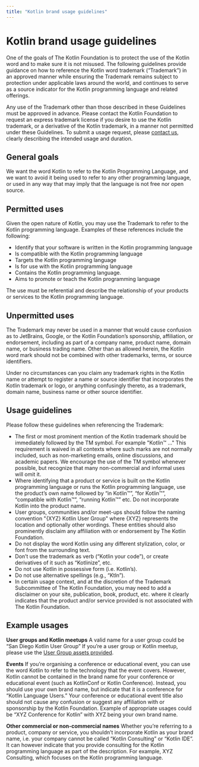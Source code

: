 ```yaml
---
title: "Kotlin brand usage guidelines"
---
```


# Kotlin brand usage guidelines

One of the goals of The Kotlin Foundation is to protect the use of the Kotlin word and to make sure it is not misused. The following guidelines provide guidance on how to reference the Kotlin word trademark (“Trademark”) in an approved manner while ensuring the Trademark remains subject to protection under applicable laws around the world, and continues to serve as a source indicator for the Kotlin programming language and related offerings.  

Any use of the Trademark other than those described in these Guidelines must be approved in advance. Please contact 
the Kotlin Foundation to request an express trademark license if you desire to use the Kotlin trademark, or a 
derivative of the Kotlin trademark, in a manner not permitted under these Guidelines. To submit a usage request, 
please [contact us](https://surveys.jetbrains.com/s3/request-for-permission-of-kotlin-trademark-usage), clearly 
describing the intended usage and duration. 

## General goals

We want the word Kotlin to refer to the Kotlin Programming Language, and we want to avoid it being used to refer to any other programming language, or used in any way that may imply that the language is not free nor open source.

## Permitted uses

Given the open nature of Kotlin, you may use the Trademark to refer to the Kotlin programming language.  Examples of these references include the following: 

* Identify that your software is written in the Kotlin programming language 
* Is compatible with the Kotlin programming language
* Targets the Kotlin programming language
* Is for use with the Kotlin programming language
* Contains the Kotlin programming language.
* Aims to promote or teach the Kotlin programming language

The use must be referential and describe the relationship of your products or services to the Kotlin programming language.

## Unpermitted uses

The Trademark may never be used in a manner that would cause confusion as to JetBrains, Google, or the Kotlin Foundation’s sponsorship, affiliation, or endorsement, including as part of a company name, product name, domain name, or business trading name. Other than as allowed herein, the Kotlin word mark should not be combined with other trademarks, terms, or source identifiers. 

Under no circumstances can you claim any trademark rights in the Kotlin name or attempt to register a name or source identifier that incorporates the Kotlin trademark or logo, or anything confusingly thereto, as a trademark, domain name, business name or other source identifier.  

## Usage guidelines

Please follow these guidelines when referencing the Trademark: 
* The first or most prominent mention of the Kotlin trademark should be immediately followed by the TM symbol. For 
example "Kotlin™ ..." This requirement is waived in all contexts where such marks are not normally included, such as non-marketing emails, online discussions, and academic papers. We encourage the use of the TM symbol whenever possible, but recognize that many non-commercial and informal uses will omit it.
* Where identifying that a product or service is built on the Kotlin programming language or runs the Kotlin 
programming language, use the product’s own name followed by “in Kotlin™”, “for Kotlin™”, “compatible with Kotlin™”, “running Kotlin™” etc.  Do not incorporate Kotlin into the product name. 
* User groups, communities and/or meet-ups should follow the naming convention "{XYZ} Kotlin User Group" where {XYZ} 
represents the location and optionally other wordings. These entities should also prominently disclaim any affiliation with or endorsement by The Kotlin Foundation. 
* Do not display the word Kotlin using any different stylization, color, or font from the surrounding text.  
* Don’t use the trademark as verb (“Kotlin your code”), or create derivatives of it such as “Kotlinize”, etc. 
* Do not use Kotlin in possessive form (i.e. Kotlin’s).
* Do not use alternative spellings (e.g., “Ktln”).
* In certain usage context, and at the discretion of the Trademark Subcommittee of The Kotlin Foundation, you may need
 to add a disclaimer on your site, publication, book, product, etc. where it clearly indicates that the product and/or service provided is not associated with The Kotlin Foundation.

## Example usages

**User groups and Kotlin meetups** 
A valid name for a user group could be “San Diego Kotlin User Group” If you’re a user group or Kotlin meetup, please 
use the [User Group assets provided](https://kotlinlang.org/user-groups/branding.html). 

**Events**
If you’re organising a conference or educational event, you can use the word Kotlin to refer to the technology that the event covers. However, Kotlin cannot be contained in the brand name for your conference or educational event (such as KotlinConf or Kotlin Conference).  Instead, you should use your own brand name, but indicate that it is a conference for “Kotlin Language Users.”  Your conference or educational event title also should not cause any confusion or suggest any affiliation with or sponsorship by the Kotlin Foundation. Example of appropriate usages could be “XYZ Conference for Kotlin” with XYZ being your own brand name.  

**Other commercial or non-commercial names**
Whether you’re referring to a product, company or service, you shouldn’t incorporate Kotlin as your brand name, i.e. your company cannot be called “Kotlin Consulting” or “Kotlin IDE”. It can however indicate that you provide consulting for the Kotlin programming language as part of the description.  For example, XYZ Consulting, which focuses on the Kotlin programming language.  

